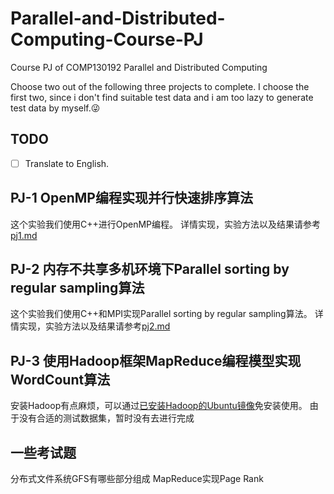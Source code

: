 # Parallel-and-Distributed-Computing-Course-PJ
Course PJ of COMP130192 Parallel and Distributed Computing 

Choose two out of the following three projects to complete. I choose the first two, since i don't find suitable test data and i am too lazy to generate test data by myself.😜

## TODO
- [ ] Translate to English.

## PJ-1 OpenMP编程实现并行快速排序算法
这个实验我们使用C++进行OpenMP编程。
详情实现，实验方法以及结果请参考[pj1.md](PJ1-OpenMP-qsort/pj1.md)



## PJ-2 内存不共享多机环境下Parallel sorting by regular sampling算法
这个实验我们使用C++和MPI实现Parallel sorting by regular sampling算法。
详情实现，实验方法以及结果请参考[pj2.md](PJ2-MPI-PSRS/pj2.md)


## PJ-3 使用Hadoop框架MapReduce编程模型实现WordCount算法
安装Hadoop有点麻烦，可以通过[已安装Hadoop的Ubuntu镜像](https://dblab.xmu.edu.cn/blog/1645/)免安装使用。
由于没有合适的测试数据集，暂时没有去进行完成

## 一些考试题
分布式文件系统GFS有哪些部分组成
MapReduce实现Page Rank

